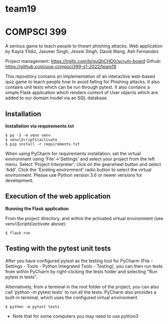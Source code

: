 # team19
# COMPSCI 399

A serious game to teach people to thwart phishing attacks. 
Web application by Kayra Yildiz, Jasveer Singh, Jessie Singh, David Wang, Ash Fernandes


Project management: https://trello.com/b/quQhCHD0/scrum-board
Github: https://github.com/uoa-compsci399-s1-2022/team19 

This repository contains an implementation of an interactive web-based quiz game to teach people how to avoid falling for Phishing attacks.
It also contains unit tests which can be run through pytest.
It also contains a simple Flask application which renders content of User objects which are added to our domain model via an SQL database.

## Installation

**Installation via requirements.txt**

```shell
$ py -3 -m venv venv
$ venv\Scripts\activate
$ pip install -r requirements.txt
```

When using PyCharm for requirements installation, set the virtual environment using 'File'->'Settings' and select your project from the left menu. Select 'Project Interpreter', click on the gearwheel button and select 'Add'. Click the 'Existing environment' radio button to select the virtual environment. 
Please use Python version 3.6 or newer versions for development.

## Execution of the web application

**Running the Flask application**

From the project directory, and within the activated virtual environment (see *venv\Scripts\activate* above):

````shell
$ flask run
```` 

## Testing with the pytest unit tests

After you have configured pytest as the testing tool for PyCharm (File - Settings - Tools - Python Integrated Tools - Testing), you can then run tests from within PyCharm by right-clicking the tests folder and selecting "Run pytest in tests".

Alternatively, from a terminal in the root folder of the project, you can also call 'python -m pytest tests' to run all the tests. PyCharm also provides a built-in terminal, which uses the configured virtual environment. 

````shell
$ python -m pytest tests
````

* Note that for some computers you may need to use python3